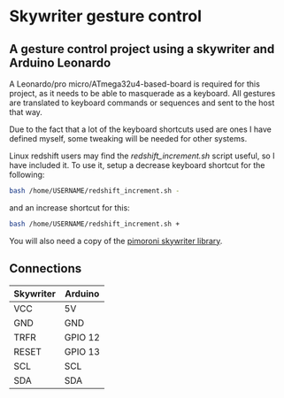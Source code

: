 # Skywriter gesture control
## A gesture control project using a skywriter and Arduino Leonardo

A Leonardo/pro micro/ATmega32u4-based-board is required for this project, as it needs to be able to masquerade as a keyboard.
All gestures are translated to keyboard commands or sequences and sent to the host that way.

Due to the fact that a lot of the keyboard shortcuts used are ones I have defined myself, some tweaking will be needed for other systems. 

Linux redshift users may find the *redshift_increment.sh* script useful, so I have included it. 
To use it, setup a decrease keyboard shortcut for the following:
```bash
bash /home/USERNAME/redshift_increment.sh -
```
and an increase shortcut for this:
```bash
bash /home/USERNAME/redshift_increment.sh +
```

You will also need a copy of the [pimoroni skywriter library](https://github.com/pimoroni/skywriter-hat).

## Connections

Skywriter  | Arduino
-----------|--------------
VCC        | 5V
GND        | GND
TRFR       | GPIO 12
RESET      | GPIO 13
SCL        | SCL
SDA        | SDA
